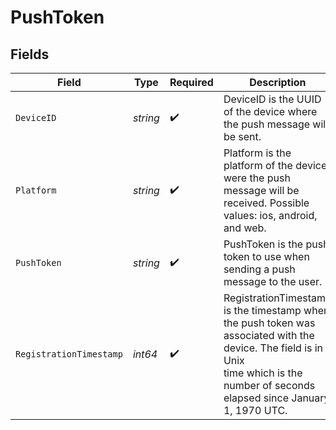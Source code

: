 # PushToken


## Fields

| Field                                                                                                                                                                                  | Type                                                                                                                                                                                   | Required                                                                                                                                                                               | Description                                                                                                                                                                            | Example                                                                                                                                                                                |
| -------------------------------------------------------------------------------------------------------------------------------------------------------------------------------------- | -------------------------------------------------------------------------------------------------------------------------------------------------------------------------------------- | -------------------------------------------------------------------------------------------------------------------------------------------------------------------------------------- | -------------------------------------------------------------------------------------------------------------------------------------------------------------------------------------- | -------------------------------------------------------------------------------------------------------------------------------------------------------------------------------------- |
| `DeviceID`                                                                                                                                                                             | *string*                                                                                                                                                                               | :heavy_check_mark:                                                                                                                                                                     | DeviceID is the UUID of the device where the push message will be sent.                                                                                                                | eba12f3a-5555-47bc-b85d-21c0cbc4b973                                                                                                                                                   |
| `Platform`                                                                                                                                                                             | *string*                                                                                                                                                                               | :heavy_check_mark:                                                                                                                                                                     | Platform is the platform of the device were the push message will be received. Possible values: ios, android,<br/>and web.                                                             | web                                                                                                                                                                                    |
| `PushToken`                                                                                                                                                                            | *string*                                                                                                                                                                               | :heavy_check_mark:                                                                                                                                                                     | PushToken is the push token to use when sending a push message to the user.                                                                                                            | eba12f3a-5555-47bc-b85d-21c0cbc4b973                                                                                                                                                   |
| `RegistrationTimestamp`                                                                                                                                                                | *int64*                                                                                                                                                                                | :heavy_check_mark:                                                                                                                                                                     | RegistrationTimestamp is the timestamp when the push token was associated with the device. The field is in Unix<br/>time which is the number of seconds elapsed since January 1, 1970 UTC. | 1666394795                                                                                                                                                                             |
